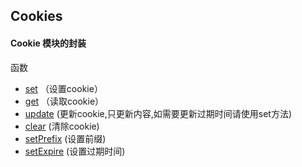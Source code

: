 ## Cookies
#### Cookie 模块的封装 ####
函数

+ [set](http://note.youdao.com/)  （设置cookie）
+ [get](http://note.youdao.com/)   （读取cookie）
+ [update](http://note.youdao.com/) (更新cookie,只更新内容,如需要更新过期时间请使用set方法)
+ [clear](http://note.youdao.com/) (清除cookie)
+ [setPrefix](http://note.youdao.com/) (设置前缀)
+ [setExpire](http://note.youdao.com/) (设置过期时间)
